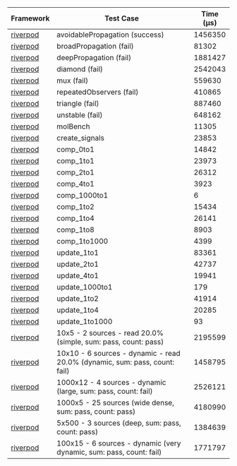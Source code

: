 | Framework | Test Case | Time (μs) |
| --- | --- | --- |
| [riverpod](https://github.com/rrousselGit/riverpod) | avoidablePropagation (success) | 1456350 |
| [riverpod](https://github.com/rrousselGit/riverpod) | broadPropagation (fail) | 81302 |
| [riverpod](https://github.com/rrousselGit/riverpod) | deepPropagation (fail) | 1881427 |
| [riverpod](https://github.com/rrousselGit/riverpod) | diamond (fail) | 2542043 |
| [riverpod](https://github.com/rrousselGit/riverpod) | mux (fail) | 559630 |
| [riverpod](https://github.com/rrousselGit/riverpod) | repeatedObservers (fail) | 410865 |
| [riverpod](https://github.com/rrousselGit/riverpod) | triangle (fail) | 887460 |
| [riverpod](https://github.com/rrousselGit/riverpod) | unstable (fail) | 648162 |
| [riverpod](https://github.com/rrousselGit/riverpod) | molBench | 11305 |
| [riverpod](https://github.com/rrousselGit/riverpod) | create_signals | 23853 |
| [riverpod](https://github.com/rrousselGit/riverpod) | comp_0to1 | 14842 |
| [riverpod](https://github.com/rrousselGit/riverpod) | comp_1to1 | 23973 |
| [riverpod](https://github.com/rrousselGit/riverpod) | comp_2to1 | 26312 |
| [riverpod](https://github.com/rrousselGit/riverpod) | comp_4to1 | 3923 |
| [riverpod](https://github.com/rrousselGit/riverpod) | comp_1000to1 | 6 |
| [riverpod](https://github.com/rrousselGit/riverpod) | comp_1to2 | 15434 |
| [riverpod](https://github.com/rrousselGit/riverpod) | comp_1to4 | 26141 |
| [riverpod](https://github.com/rrousselGit/riverpod) | comp_1to8 | 8903 |
| [riverpod](https://github.com/rrousselGit/riverpod) | comp_1to1000 | 4399 |
| [riverpod](https://github.com/rrousselGit/riverpod) | update_1to1 | 83361 |
| [riverpod](https://github.com/rrousselGit/riverpod) | update_2to1 | 42737 |
| [riverpod](https://github.com/rrousselGit/riverpod) | update_4to1 | 19941 |
| [riverpod](https://github.com/rrousselGit/riverpod) | update_1000to1 | 179 |
| [riverpod](https://github.com/rrousselGit/riverpod) | update_1to2 | 41914 |
| [riverpod](https://github.com/rrousselGit/riverpod) | update_1to4 | 20285 |
| [riverpod](https://github.com/rrousselGit/riverpod) | update_1to1000 | 93 |
| [riverpod](https://github.com/rrousselGit/riverpod) | 10x5 - 2 sources - read 20.0% (simple, sum: pass, count: pass) | 2195599 |
| [riverpod](https://github.com/rrousselGit/riverpod) | 10x10 - 6 sources - dynamic - read 20.0% (dynamic, sum: pass, count: fail) | 1458795 |
| [riverpod](https://github.com/rrousselGit/riverpod) | 1000x12 - 4 sources - dynamic (large, sum: pass, count: fail) | 2526121 |
| [riverpod](https://github.com/rrousselGit/riverpod) | 1000x5 - 25 sources (wide dense, sum: pass, count: pass) | 4180990 |
| [riverpod](https://github.com/rrousselGit/riverpod) | 5x500 - 3 sources (deep, sum: pass, count: pass) | 1384639 |
| [riverpod](https://github.com/rrousselGit/riverpod) | 100x15 - 6 sources - dynamic (very dynamic, sum: pass, count: fail) | 1771797 |
